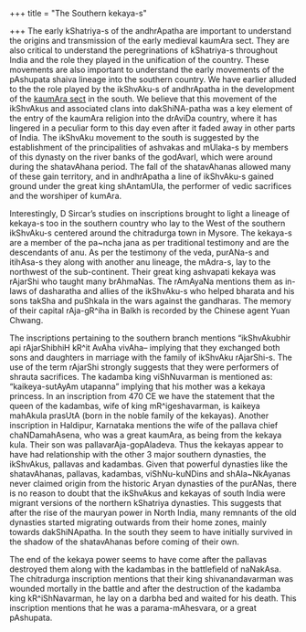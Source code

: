 +++
title = "The Southern kekaya-s"

+++
The early kShatriya-s of the andhrApatha are important to understand the
origins and transmission of the early medieval kaumAra sect. They are
also critical to understand the peregrinations of kShatriya-s throughout
India and the role they played in the unification of the country. These
movements are also important to understand the early movements of the
pAshupata shaiva lineage into the southern country. We have earlier
alluded to the the role played by the ikShvAku-s of andhrApatha in the
development of the [kaumAra
sect](http://manollasa.blogspot.com/2005/10/royal-kumara-worshippers.html)
in the south. We believe that this movement of the ikShvAkus and
associated clans into dakShiNA-patha was a key element of the entry of
the kaumAra religion into the drAviDa country, where it has lingered in
a peculiar form to this day even after it faded away in other parts of
India. The ikShvAku movement to the south is suggested by the
establishment of the principalities of ashvakas and mUlaka-s by members
of this dynasty on the river banks of the godAvarI, which were around
during the shatavAhana period. The fall of the shatavAhanas allowed many
of these gain territory, and in andhrApatha a line of ikShvAku-s gained
ground under the great king shAntamUla, the performer of vedic
sacrifices and the worshiper of kumAra.

Interestingly, D Sircar’s studies on inscriptions brought to light a
lineage of kekaya-s too in the southern country who lay to the West of
the southern ikShvAku-s centered around the chitradurga town in Mysore.
The kekaya-s are a member of the pa\~ncha jana as per traditional
testimony and are the descendants of anu. As per the testimony of the
veda, purANa-s and itihAsa-s they along with another anu lineage, the
mAdra-s, lay to the northwest of the sub-continent. Their great king
ashvapati kekaya was rAjarShi who taught many brAhmaNas. The rAmAyaNa
mentions them as in-laws of dasharatha and allies of the ikShvAku-s who
helped bharata and his sons takSha and puShkala in the wars against the
gandharas. The memory of their capital rAja-gR^iha in Balkh is recorded
by the Chinese agent Yuan Chwang.

The inscriptions pertaining to the southern branch mentions
“ikShvAkubhir api rAjarShibhiH kR^it AvAha vivAha– implying that they
exchanged both sons and daughters in marriage with the family of
ikShvAku rAjarShi-s. The use of the term rAjarShi strongly suggests that
they were performers of shrauta sacrifices. The kadamba king
viShNuvarman is mentioned as: “kaikeya-sutAyAm utapanna” implying that
his mother was a kekaya princess. In an inscription from 470 CE we have
the statement that the queen of the kadambas, wife of king
mR^igeshavarman, is kaikeya mahAkula prasUtA (born in the noble family
of the kekayas). Another inscription in Haldipur, Karnataka mentions the
wife of the pallava chief chaNDamahAsena, who was a great kaumAra, as
being from the kekaya kula. Their son was pallavarAja-gopAladeva. Thus
the kekayas appear to have had relationship with the other 3 major
southern dynasties, the ikShvAkus, pallavas and kadambas. Given that
powerful dynasties like the shatavAhanas, pallavas, kadambas,
viShNu-kuNDins and shAla\~NkAyanas never claimed origin from the
historic Aryan dynasties of the purANas, there is no reason to doubt
that the ikShvAkus and kekayas of south India were migrant versions of
the northern kShatriya dynasties. This suggests that after the rise of
the mauryan power in North India, many remnants of the old dynasties
started migrating outwards from their home zones, mainly towards
dakShiNApatha. In the south they seem to have initially survived in the
shadow of the shatavAhanas before coming of their own.

The end of the kekaya power seems to have come after the pallavas
destroyed them along with the kadambas in the battlefield of naNakAsa.
The chitradurga inscription mentions that their king shivanandavarman
was wounded mortally in the battle and after the destruction of the
kadamba king kR^iShNavarman, he lay on a darbha bed and waited for his
death. This inscription mentions that he was a parama-mAhesvara, or a
great pAshupata.
